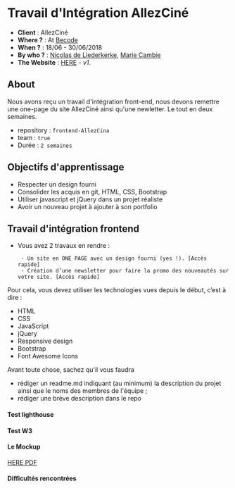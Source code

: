 # Travail d'Intégration AllezCiné

- **Client** : AllezCiné
- **Where ?** : At [Becode](https://github.com/becodeorg/)
- **When ?** :  18/06 - 30/06/2018
- **By who ?** : [Nicolas de Liederkerke](https://github.com/Liedekerke), [Marie Cambie](https://github.com/mcambie) 
- **The Website** : [HERE]() - *v1*.

## About

Nous avons reçu un travail d'intégration front-end, nous devons remettre une one-page du site AllezCiné ainsi qu'une newletter. Le tout en deux semaines. 

- repository : `frontend-AllezCina`
- team : `true`
- Durée : `2 semaines`

## Objectifs d'apprentissage

- Respecter un design fourni
- Consolider les acquis en git, HTML, CSS, Bootstrap
- Utiliser javascript et jQuery dans un projet réaliste
- Avoir un nouveau projet à ajouter à son portfolio

## Travail d'intégration frontend

- Vous avez 2 travaux en rendre :

       - Un site en ONE PAGE avec un design fourni (yes !). [Accès rapide]
       - Création d’une newsletter pour faire la promo des nouveautés sur votre site. [Accès rapide]

Pour cela, vous devez utiliser les technologies vues depuis le début, c’est à dire :

- HTML
- CSS
- JavaScript
- jQuery
- Responsive design
- Bootstrap
- Font Awesome Icons

Avant toute chose, sachez qu'il vous faudra

- rédiger un readme.md indiquant (au minimum) la description du projet ainsi que le noms des membres de l'équipe ;
- rédiger une brève description dans le repo


#### Test lighthouse


#### Test W3


#### Le Mockup

[HERE PDF](https://github.com/becodeorg/Johnson2/blob/master/projets/AllezCine/layout-one-v2.jpg)

#### Difficultés rencontrées
